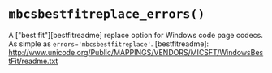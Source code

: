 `mbcsbestfitreplace_errors()`
=============================

A ["best fit"][bestfitreadme] replace option for Windows code page codecs. As simple as `errors='mbcsbestfitreplace'`.
  [bestfitreadme]: http://www.unicode.org/Public/MAPPINGS/VENDORS/MICSFT/WindowsBestFit/readme.txt



